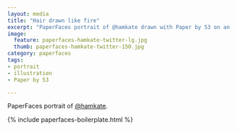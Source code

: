 ```yaml
---
layout: media
title: "Hair drawn like fire"
excerpt: "PaperFaces portrait of @hamkate drawn with Paper by 53 on an iPad."
image: 
  feature: paperfaces-hamkate-twitter-lg.jpg
  thumb: paperfaces-hamkate-twitter-150.jpg
category: paperfaces
tags: 
- portrait
- illustration
- Paper by 53

---
```


PaperFaces portrait of [@hamkate](http://twitter.com/hamkate).

{% include paperfaces-boilerplate.html %}